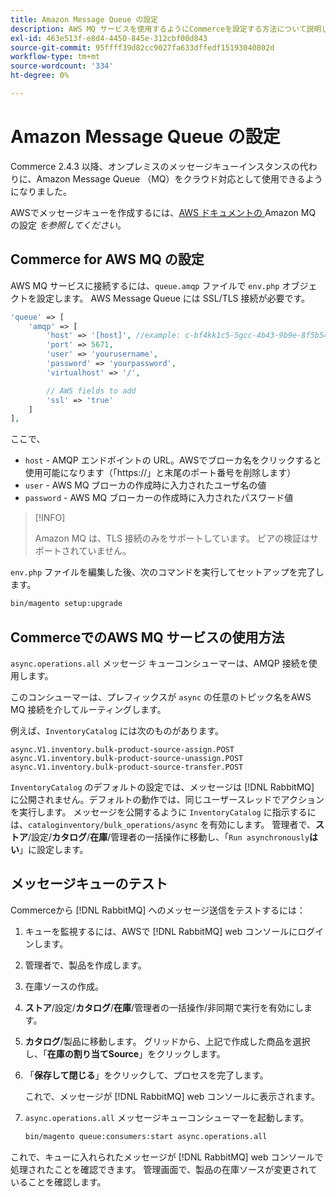 ```yaml
---
title: Amazon Message Queue の設定
description: AWS MQ サービスを使用するようにCommerceを設定する方法について説明します。
exl-id: 463e513f-e8d4-4450-845e-312cbf00d843
source-git-commit: 95ffff39d82cc9027fa633dffedf15193040802d
workflow-type: tm+mt
source-wordcount: '334'
ht-degree: 0%

---
```


# Amazon Message Queue の設定

Commerce 2.4.3 以降、オンプレミスのメッセージキューインスタンスの代わりに、Amazon Message Queue （MQ）をクラウド対応として使用できるようになりました。

AWSでメッセージキューを作成するには、[AWS ドキュメントの &#x200B;](https://docs.aws.amazon.com/amazon-mq/latest/developer-guide/amazon-mq-setting-up.html)Amazon MQ の設定 _を参照してください_。

## Commerce for AWS MQ の設定

AWS MQ サービスに接続するには、`queue.amqp` ファイルで `env.php` オブジェクトを設定します。
AWS Message Queue には SSL/TLS 接続が必要です。

```php
'queue' => [
    'amqp' => [
        'host' => '[host]', //example: c-bf4kk1c5-5gcc-4b43-9b9e-8f5b54d234.mq.us-west-3.amazonaws.com
        'port' => 5671,
        'user' => 'yourusername',
        'password' => 'yourpassword',
        'virtualhost' => '/',

        // AWS fields to add
        'ssl' => 'true'
    ]
],
```

ここで、

- `host` - AMQP エンドポイントの URL。AWSでブローカ名をクリックすると使用可能になります（「https://」と末尾のポート番号を削除します）
- `user` - AWS MQ ブローカの作成時に入力されたユーザ名の値
- `password` - AWS MQ ブローカーの作成時に入力されたパスワード値

>[!INFO]
>
>Amazon MQ は、TLS 接続のみをサポートしています。 ピアの検証はサポートされていません。

`env.php` ファイルを編集した後、次のコマンドを実行してセットアップを完了します。

```bash
bin/magento setup:upgrade
```

## CommerceでのAWS MQ サービスの使用方法

`async.operations.all` メッセージ キューコンシューマーは、AMQP 接続を使用します。

このコンシューマーは、プレフィックスが `async` の任意のトピック名をAWS MQ 接続を介してルーティングします。

例えば、`InventoryCatalog` には次のものがあります。

```text
async.V1.inventory.bulk-product-source-assign.POST
async.V1.inventory.bulk-product-source-unassign.POST
async.V1.inventory.bulk-product-source-transfer.POST
```

`InventoryCatalog` のデフォルトの設定では、メッセージは [!DNL RabbitMQ] に公開されません。デフォルトの動作では、同じユーザースレッドでアクションを実行します。 メッセージを公開するように `InventoryCatalog` に指示するには、`cataloginventory/bulk_operations/async` を有効にします。 管理者で、**ストア**/設定/**カタログ**/**在庫**/管理者の一括操作に移動し、「`Run asynchronously`**はい**」に設定します。

## メッセージキューのテスト

Commerceから [!DNL RabbitMQ] へのメッセージ送信をテストするには：

1. キューを監視するには、AWSで [!DNL RabbitMQ] web コンソールにログインします。
1. 管理者で、製品を作成します。
1. 在庫ソースの作成。
1. **ストア**/設定/**カタログ**/**在庫**/管理者の一括操作/非同期で実行を有効にします。
1. **カタログ**/製品に移動します。 グリッドから、上記で作成した商品を選択し、「**在庫の割り当てSource**」をクリックします。
1. 「**保存して閉じる**」をクリックして、プロセスを完了します。

   これで、メッセージが [!DNL RabbitMQ] web コンソールに表示されます。

1. `async.operations.all` メッセージキューコンシューマーを起動します。

   ```bash
   bin/magento queue:consumers:start async.operations.all
   ```

これで、キューに入れられたメッセージが [!DNL RabbitMQ] web コンソールで処理されたことを確認できます。
管理画面で、製品の在庫ソースが変更されていることを確認します。
